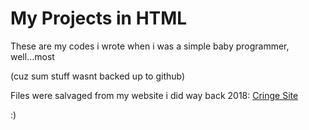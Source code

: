 # My Projects in HTML

These are my codes i wrote when i was a simple baby programmer, well...most

(cuz sum stuff wasnt backed up to github)

Files were salvaged from my website i did way back 2018: [Cringe Site](http://yazproj.c1.biz)

:)


